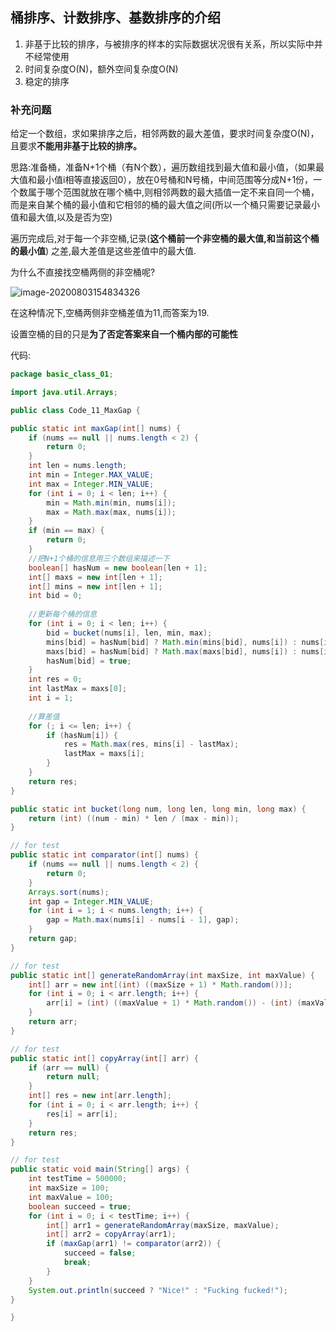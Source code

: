 ## 桶排序、计数排序、基数排序的介绍

1. 非基于比较的排序，与被排序的样本的实际数据状况很有关系，所以实际中并不经常使用
2. 时间复杂度O(N)，额外空间复杂度O(N)
3. 稳定的排序

### 补充问题

给定一个数组，求如果排序之后，相邻两数的最大差值，要求时间复杂度O(N)，且要求**不能用非基于比较的排序。**

思路:准备桶，准备N+1个桶（有N个数），遍历数组找到最大值和最小值，（如果最大值和最小值i相等直接返回0），放在0号桶和N号桶，中间范围等分成N+1份，一个数属于哪个范围就放在哪个桶中,则相邻两数的最大插值一定不来自同一个桶，而是来自某个桶的最小值和它相邻的桶的最大值之间(所以一个桶只需要记录最小值和最大值,以及是否为空)

遍历完成后,对于每一个非空桶,记录(**这个桶前一个非空桶的最大值,和当前这个桶的最小值**) 之差,最大差值是这些差值中的最大值.

为什么不直接找空桶两侧的非空桶呢?

![image-20200803154834326](C:\Users\zhouz\AppData\Roaming\Typora\typora-user-images\image-20200803154834326.png)

在这种情况下,空桶两侧非空桶差值为11,而答案为19.

设置空桶的目的只是**为了否定答案来自一个桶内部的可能性**

代码:

```java
package basic_class_01;

import java.util.Arrays;

public class Code_11_MaxGap {

public static int maxGap(int[] nums) {
	if (nums == null || nums.length < 2) {
		return 0;
	}
	int len = nums.length;
	int min = Integer.MAX_VALUE;
	int max = Integer.MIN_VALUE;
	for (int i = 0; i < len; i++) {
		min = Math.min(min, nums[i]);
		max = Math.max(max, nums[i]);
	}
	if (min == max) {
		return 0;
	}
    //把N+1个桶的信息用三个数组来描述一下
	boolean[] hasNum = new boolean[len + 1];
	int[] maxs = new int[len + 1];
	int[] mins = new int[len + 1];
	int bid = 0;
    
    //更新每个桶的信息
	for (int i = 0; i < len; i++) {
		bid = bucket(nums[i], len, min, max);
		mins[bid] = hasNum[bid] ? Math.min(mins[bid], nums[i]) : nums[i];
		maxs[bid] = hasNum[bid] ? Math.max(maxs[bid], nums[i]) : nums[i];
		hasNum[bid] = true;
	}
	int res = 0;
	int lastMax = maxs[0];
	int i = 1;
    
    //算差值
	for (; i <= len; i++) {
		if (hasNum[i]) {
			res = Math.max(res, mins[i] - lastMax);
			lastMax = maxs[i];
		}
	}
	return res;
}

public static int bucket(long num, long len, long min, long max) {
	return (int) ((num - min) * len / (max - min));
}

// for test
public static int comparator(int[] nums) {
	if (nums == null || nums.length < 2) {
		return 0;
	}
	Arrays.sort(nums);
	int gap = Integer.MIN_VALUE;
	for (int i = 1; i < nums.length; i++) {
		gap = Math.max(nums[i] - nums[i - 1], gap);
	}
	return gap;
}

// for test
public static int[] generateRandomArray(int maxSize, int maxValue) {
	int[] arr = new int[(int) ((maxSize + 1) * Math.random())];
	for (int i = 0; i < arr.length; i++) {
		arr[i] = (int) ((maxValue + 1) * Math.random()) - (int) (maxValue * Math.random());
	}
	return arr;
}

// for test
public static int[] copyArray(int[] arr) {
	if (arr == null) {
		return null;
	}
	int[] res = new int[arr.length];
	for (int i = 0; i < arr.length; i++) {
		res[i] = arr[i];
	}
	return res;
}

// for test
public static void main(String[] args) {
	int testTime = 500000;
	int maxSize = 100;
	int maxValue = 100;
	boolean succeed = true;
	for (int i = 0; i < testTime; i++) {
		int[] arr1 = generateRandomArray(maxSize, maxValue);
		int[] arr2 = copyArray(arr1);
		if (maxGap(arr1) != comparator(arr2)) {
			succeed = false;
			break;
		}
	}
	System.out.println(succeed ? "Nice!" : "Fucking fucked!");
}

}
```

